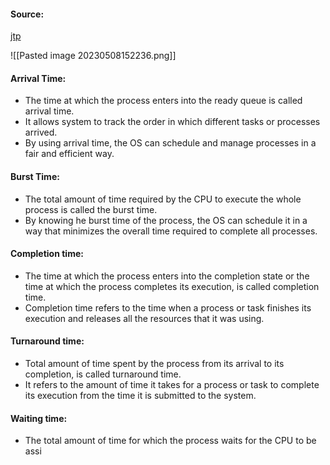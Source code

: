 #### Source:
[jtp](https://www.javatpoint.com/os-various-time-related-to-the-process)

![[Pasted image 20230508152236.png]]


#### Arrival Time:

* The time at which the process enters into the ready queue is called arrival time.
* It allows system to track the order in which different tasks or processes arrived.
* By using arrival time, the OS can schedule and manage processes in a fair and efficient way.

#### Burst Time:

* The total amount of time required by the CPU to execute the whole process is called the burst time.
* By knowing he burst time of the process, the OS can schedule it in a way that minimizes the overall time required to complete all processes.

#### Completion time:

* The time at which the process enters into the completion state or the time at which the process completes its execution, is called completion time.
* Completion time refers to the time when a process or task finishes its execution and releases all the resources that it was using.

#### Turnaround time:

* Total amount of time spent by the process from its arrival to its completion, is called turnaround time.
* It refers to the amount of time it takes for a process or task to complete its execution from the time it is submitted to the system.

#### Waiting time:

* The total amount of time for which the process waits for the CPU to be assi
